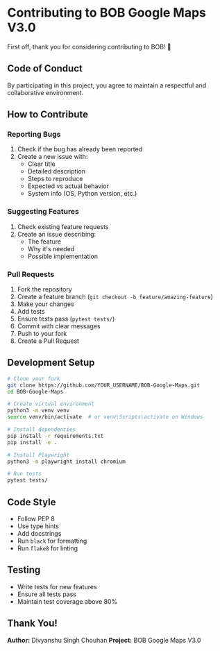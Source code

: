 # Contributing to BOB Google Maps V3.0

First off, thank you for considering contributing to BOB! 🙏

## Code of Conduct

By participating in this project, you agree to maintain a respectful and collaborative environment.

## How to Contribute

### Reporting Bugs

1. Check if the bug has already been reported
2. Create a new issue with:
   - Clear title
   - Detailed description
   - Steps to reproduce
   - Expected vs actual behavior
   - System info (OS, Python version, etc.)

### Suggesting Features

1. Check existing feature requests
2. Create an issue describing:
   - The feature
   - Why it's needed
   - Possible implementation

### Pull Requests

1. Fork the repository
2. Create a feature branch (`git checkout -b feature/amazing-feature`)
3. Make your changes
4. Add tests
5. Ensure tests pass (`pytest tests/`)
6. Commit with clear messages
7. Push to your fork
8. Create a Pull Request

## Development Setup

```bash
# Clone your fork
git clone https://github.com/YOUR_USERNAME/BOB-Google-Maps.git
cd BOB-Google-Maps

# Create virtual environment
python3 -m venv venv
source venv/bin/activate  # or venv\Scripts\activate on Windows

# Install dependencies
pip install -r requirements.txt
pip install -e .

# Install Playwright
python3 -m playwright install chromium

# Run tests
pytest tests/
```

## Code Style

- Follow PEP 8
- Use type hints
- Add docstrings
- Run `black` for formatting
- Run `flake8` for linting

## Testing

- Write tests for new features
- Ensure all tests pass
- Maintain test coverage above 80%

## Thank You!

**Author:** Divyanshu Singh Chouhan
**Project:** BOB Google Maps V3.0
